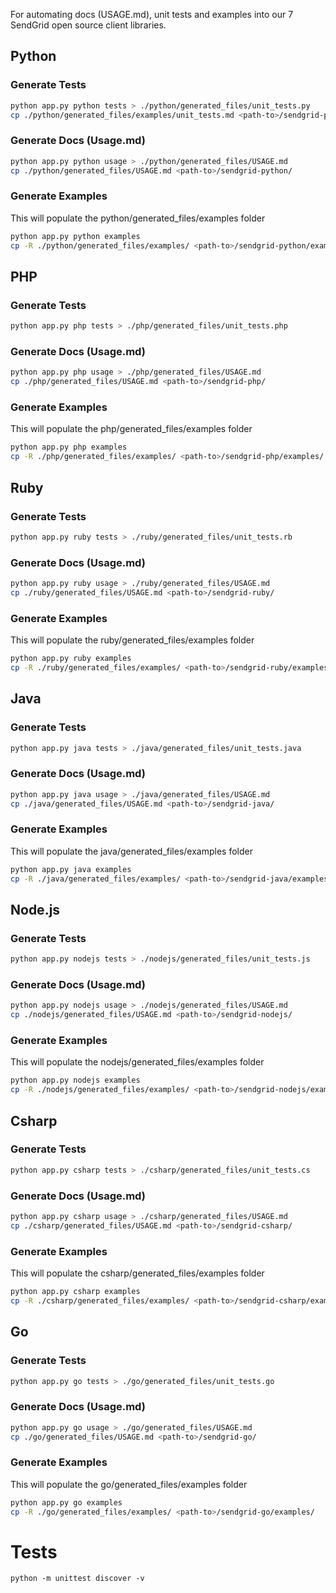For automating docs (USAGE.md), unit tests and examples into our 7 SendGrid open source client libraries.

## Python

### Generate Tests

```bash
python app.py python tests > ./python/generated_files/unit_tests.py
cp ./python/generated_files/examples/unit_tests.md <path-to>/sendgrid-python/examples/test_sendgrid.py
```

### Generate Docs (Usage.md)

```bash
python app.py python usage > ./python/generated_files/USAGE.md
cp ./python/generated_files/USAGE.md <path-to>/sendgrid-python/
```

### Generate Examples

This will populate the python/generated_files/examples folder
```bash
python app.py python examples
cp -R ./python/generated_files/examples/ <path-to>/sendgrid-python/examples/
```

## PHP

### Generate Tests

```bash
python app.py php tests > ./php/generated_files/unit_tests.php
```

### Generate Docs (Usage.md)

```bash
python app.py php usage > ./php/generated_files/USAGE.md
cp ./php/generated_files/USAGE.md <path-to>/sendgrid-php/
```

### Generate Examples

This will populate the php/generated_files/examples folder
```bash
python app.py php examples
cp -R ./php/generated_files/examples/ <path-to>/sendgrid-php/examples/
```

## Ruby

### Generate Tests

```bash
python app.py ruby tests > ./ruby/generated_files/unit_tests.rb
```

### Generate Docs (Usage.md)

```bash
python app.py ruby usage > ./ruby/generated_files/USAGE.md
cp ./ruby/generated_files/USAGE.md <path-to>/sendgrid-ruby/
```

### Generate Examples

This will populate the ruby/generated_files/examples folder
```bash
python app.py ruby examples
cp -R ./ruby/generated_files/examples/ <path-to>/sendgrid-ruby/examples/
```

## Java

### Generate Tests

```bash
python app.py java tests > ./java/generated_files/unit_tests.java
```

### Generate Docs (Usage.md)

```bash
python app.py java usage > ./java/generated_files/USAGE.md
cp ./java/generated_files/USAGE.md <path-to>/sendgrid-java/
```

### Generate Examples

This will populate the java/generated_files/examples folder
```bash
python app.py java examples
cp -R ./java/generated_files/examples/ <path-to>/sendgrid-java/examples/
```

## Node.js

### Generate Tests

```bash
python app.py nodejs tests > ./nodejs/generated_files/unit_tests.js
```

### Generate Docs (Usage.md)

```bash
python app.py nodejs usage > ./nodejs/generated_files/USAGE.md
cp ./nodejs/generated_files/USAGE.md <path-to>/sendgrid-nodejs/
```

### Generate Examples

This will populate the nodejs/generated_files/examples folder
```bash
python app.py nodejs examples
cp -R ./nodejs/generated_files/examples/ <path-to>/sendgrid-nodejs/examples/
```

## Csharp

### Generate Tests

```bash
python app.py csharp tests > ./csharp/generated_files/unit_tests.cs
```

### Generate Docs (Usage.md)

```bash
python app.py csharp usage > ./csharp/generated_files/USAGE.md
cp ./csharp/generated_files/USAGE.md <path-to>/sendgrid-csharp/
```

### Generate Examples

This will populate the csharp/generated_files/examples folder
```bash
python app.py csharp examples
cp -R ./csharp/generated_files/examples/ <path-to>/sendgrid-csharp/examples/
```

## Go

### Generate Tests

```bash
python app.py go tests > ./go/generated_files/unit_tests.go
```

### Generate Docs (Usage.md)

```bash
python app.py go usage > ./go/generated_files/USAGE.md
cp ./go/generated_files/USAGE.md <path-to>/sendgrid-go/
```

### Generate Examples

This will populate the go/generated_files/examples folder
```bash
python app.py go examples
cp -R ./go/generated_files/examples/ <path-to>/sendgrid-go/examples/
```

# Tests

`python -m unittest discover -v`